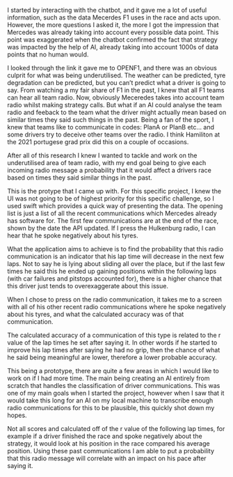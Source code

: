I started by interacting with the chatbot, and it gave me a lot of useful information, such as the data Mecerdes F1 uses in the race and acts upon. However,  the more questions I asked it, the more I got the impression that Mercedes was already taking into account every possible data point. This point was exaggerated when the chatbot confirmed the fact that strategy was impacted by the help of AI, already taking into account 1000s of data points that no human would.

I looked through the link it gave me to OPENF1, and there was an obvious culprit for what was being underutilised. The weather can be predicted, tyre degradation can be predicted, but you can’t predict what a driver is going to say. From watching a my fair share of F1 in the past, I knew that all F1 teams can hear all team radio. Now, obviously Meceredes takes into account team radio whilst making strategy calls. But what if an AI could analyse the team radio and feeback to the team what the driver might actually mean based on similar times they said such things in the past. Being a fan of the sport, I knew that teams like to communicate in codes: PlanA or PlanB etc… and some drivers try to deceive other teams over the radio. I think Hamiliton at the 2021 portugese grad prix did this on a couple of occasions. 

After all of this research I knew I wanted to tackle and work on the underutilised area of team radio, with my end goal being to give each incoming radio message a probability that it would affect a drivers race based on times they said similar things in the past.

This is the protype that I came up with. For this specific project, I knew the UI was not going to be of highest priority for this specific challenge, so I used swift which provides a quick way of presenting the data. The opening list is just a list of all the recent communications which Mercedes already has software for. The first few communications are at the end of the race, shown by the date the API updated. If I press the Hulkenburg radio, I can hear that he spoke negatively about his tyres. 

What the application aims to achieve is to find the probability that this radio communication is an indicator that his lap time will decrease in the next few laps. Not to say he is lying about sliding all over the place, but if the last few times he said this he ended up gaining positions within the following laps (with car failures and pitstops accounted for), there is a higher chance that this driver just tends to overexaggerate about this issue.

When I chose to press on the radio communication, it takes me to a screen with all of his other recent radio communications where he spoke negatively about his tyres, and what the calculated accuracy was of that communication. 

The calculated accuracy of a communication of this type is related to the r value of the lap times he set after saying it. In other words  if he started to improve his lap times after saying he had no grip, then the chance of what he said being meaningful are lower, therefore a lower probable accuracy. 

This being a prototype, there are quite a few areas in which I would like to work on if I had more time. The main being creating an AI entirely from scratch that handles the classification of driver communications. This was one of my main goals when I started the project, however when I saw that it would take this long for an AI on my local machine to transcribe enough radio communications for this to be plausible, this quickly shot down my hopes.




Not all scores and calculated off of the r value of the following lap times, for example if a driver finished the race and spoke negatively about the strategy, it would look at his position in the race compared his average position. Using these past communications I am able to put a probability that this radio message will correlate with an impact on his pace after saying it.
